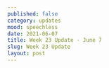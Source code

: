 ```yaml
---
published: false
category: updates
mood: speechless
date: 2021-06-07
title: Week 23 Update - June 7
slug: Week 23 Update
layout: post
---
```




<!--more-->


    